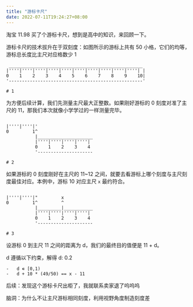```yaml
---
title: "游标卡尺"
date: 2022-07-11T19:24:27+08:00
---
```


淘宝 11.98 买了个游标卡尺，想到是高中的知识，来回顾一下。

游标卡尺的技术拔升在于双刻度：如图所示的游标上共有 50 小格，它们的均等，游标总长度比主尺对应格数少 1

```
 ___________________________________________________
|''''|''''|''''|''''|''''|''''|''''|''''|''''|''''| |
0    1    2    3    4    5    6    7    8    9    10|
'---------------------------------------------------'

# 1
```

为方便后续计算，我们先测量主尺最大正整数。如果刚好游标的 0 刻度对准了主尺的 11，那我们本次就像小学学过的一样测量完毕。

```

|''''|''''|'
0         1^
           |_____________________
           |''''|''''|''''|''''|
           0    1    2    3    4
           '---------------------

# 2
```

如果游标的 0 刻度刚好在主尺的 11~12 之间，就要去看游标上哪个刻度与主尺刻度最佳对应。本例中，游标 10 对应主尺 `x` 最约符合。

```

|''''|''''|"         x
0         1^         ^
           |_________|___________
           |''''|''''|''''|''''|
           0    1    2    3    4
           '---------------------

# 3
```

设游标 0 到主尺 11 之间的距离为 d，我们的最终目的值便是 11 + d。

d 遵循以下约束，解得 d: 0.2

```
-   d ∊ [0,1)
-   d + 10 * (49/50) == x - 11
```

后续：发现这个游标卡尺出柜了，我就联系卖家退了呜呜呜

脑洞：为什么不让主尺游标相同刻度，利用视野角度制造刻度差
